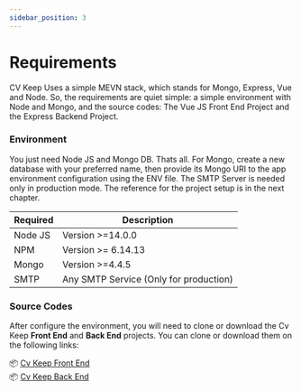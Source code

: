 ```yaml
---
sidebar_position: 3
---
```


# Requirements

CV Keep Uses a simple MEVN stack, which stands for Mongo, Express, Vue and Node. So, the requirements are quiet simple: a simple environment with Node and Mongo, and the source codes: The Vue JS Front End Project and the Express Backend Project.

### Environment

You just need Node JS and Mongo DB. Thats all. For Mongo, create a new database with your preferred name, then provide its Mongo URI to the app environment configuration using the ENV file. The SMTP Server is needed only in production mode. The reference for the project setup is in the next chapter. 

|Required|Description|
|---|---|
|Node JS| Version >=14.0.0|
|NPM|Version >= 6.14.13|
|Mongo| Version >=4.4.5|
|SMTP|Any SMTP Service (Only for production)|

### Source Codes

After configure the environment, you will need to clone or download the Cv Keep **Front End** and **Back End** projects. You can clone or download them on the following links:

📦 [Cv Keep Front End](https://github.com/Cv-Keep/cvkeep-frontend)  
📦 [Cv Keep Back End](https://github.com/Cv-Keep/cvkeep-backend)